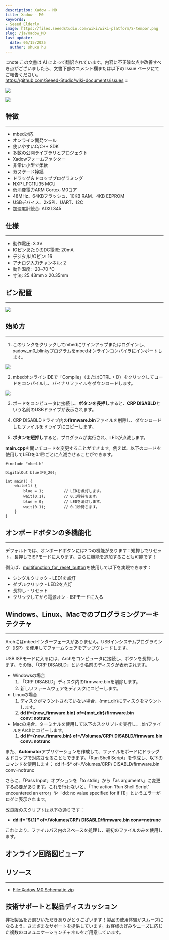 ```yaml
---
description: Xadow - M0
title: Xadow - M0
keywords:
- Seeed_Elderly
image: https://files.seeedstudio.com/wiki/wiki-platform/S-tempor.png
slug: /ja/Xadow_M0
last_update:
  date: 05/15/2025
  author: shuxu hu
---
```

:::note
この文書は AI によって翻訳されています。内容に不正確な点や改善すべき点がございましたら、文書下部のコメント欄または以下の Issue ページにてご報告ください。  
https://github.com/Seeed-Studio/wiki-documents/issues
:::

![](https://files.seeedstudio.com/wiki/Xadow_M0/img/Xadowm0.jpg)

<!-- Xadow - M0は、[Xadow]()フォームファクターを持つmbed対応の開発ボードです。[Xadow]()は、センサーやディスプレイなどを含む柔軟な電子モジュールのシリーズです。複数のXadowモジュールを連結して、インタラクティブなオブジェクトを作成できます。 -->

[![](https://files.seeedstudio.com/wiki/Seeed-WiKi/docs/images/300px-Get_One_Now_Banner-ragular.png)](https://www.seeedstudio.com/Xadow-M0-mbed-enabled-ARM-Cortex-M0-board-for-Rapid-Prototyping-p-1880.html)

## 特徴
---
- mbed対応
 - オンライン開発ツール
 - 使いやすいC/C++ SDK
 - 多数の公開ライブラリとプロジェクト
- Xadowフォームファクター
 - 非常に小型で柔軟
 - カスケード接続
- ドラッグ＆ドロッププログラミング
- NXP LPC11U35 MCU
 - 低消費電力ARM Cortex-M0コア
 - 48MHz、64KBフラッシュ、10KB RAM、4KB EEPROM
 - USBデバイス、2xSPI、UART、I2C
- 加速度計統合: ADXL345

## 仕様
---
- 動作電圧: 3.3V
- IOピンあたりのDC電流: 20mA
- デジタルI/Oピン: 16
- アナログ入力チャンネル: 2
- 動作温度: -20~70 ℃
- 寸法: 25.43mm x 20.35mm

## ピン配置
---
![](https://files.seeedstudio.com/wiki/Xadow_M0/img/Xadow_M0_Pinout.png)

## 始め方
---
1. このリンクをクリックしてmbedにサインアップまたはログインし、xadow_m0_blinkyプログラムをmbedオンラインコンパイラにインポートします。

![](https://files.seeedstudio.com/wiki/Xadow_M0/img/Import_xadow_m0_blinky.png)

2. mbedオンラインIDEで「Compile」（またはCTRL + D）をクリックしてコードをコンパイルし、バイナリファイルをダウンロードします。

![](https://files.seeedstudio.com/wiki/Xadow_M0/img/Compile_mbed_program.png)

3. ボードをコンピュータに接続し、**ボタンを長押し**すると、**CRP DISABLD**という名前のUSBドライブが表示されます。

4. CRP DISABLDドライブ内の**firmware.bin**ファイルを削除し、ダウンロードしたファイルをドライブにコピーします。

5. **ボタンを短押し**すると、プログラムが実行され、LEDが点滅します。

**main.cpp**を開いてコードを変更することができます。例えば、以下のコードを使用してLEDを0.1秒ごとに点滅させることができます。
```
#include "mbed.h"

DigitalOut blue(P0_20);

int main() {
    while(1) {
        blue = 1;         // LEDを点灯します。
        wait(0.1);        // 0.1秒待ちます。
        blue = 0;         // LEDを消灯します。
        wait(0.1);        // 0.1秒待ちます。
    }
}
```

## オンボードボタンの多機能化
---
デフォルトでは、オンボードボタンには2つの機能があります：短押しでリセット、長押しでISPモードに入ります。さらに機能を追加することも可能です！

例えば、[multifunction_for_reset_button](https://developer.mbed.org/users/yihui/code/multifunction_for_reset_button/)を使用して以下を実現できます：
- シングルクリック - LED1を点灯
- ダブルクリック - LED2を点灯
- 長押し - リセット
- クリックしてから電源オン - ISPモードに入る

## Windows、Linux、Macでのプログラミングアーキテクチャ
---
Archにはmbedインターフェースがありません。USBインシステムプログラミング（ISP）を使用してファームウェアをアップグレードします。

USB ISPモードに入るには、Archをコンピュータに接続し、ボタンを長押しします。その後、「CRP DISABLD」という名前のディスクが表示されます。
- Windowsの場合
  1. 「CRP DISABLD」ディスク内のfirmware.binを削除します。
  2. 新しいファームウェアをディスクにコピーします。
- Linuxの場合
  1. ディスクがマウントされていない場合、{mnt_dir}にディスクをマウントします。
  2. **dd if={new_firmware.bin} of={mnt_dir}/firmware.bin conv=notrunc**
- Macの場合、ターミナルを使用して以下のスクリプトを実行し、.binファイルをArchにコピーします。
  1. **dd if={new_firmare.bin} of=/Volumes/CRP\ DISABLD/firmware.bin conv=notrunc**

また、**Automator**アプリケーションを作成して、ファイルをボードにドラッグ＆ドロップで対応させることもできます。「Run Shell Script」を作成し、以下のコマンドを使用します：
dd if=$* of=/Volumes/CRP\ DISABLD/firmware.bin conv=notrunc

さらに、「Pass Input」オプションを「to stdin」から「as arguments」に変更する必要があります。これを行わないと、「The action 'Run Shell Script' encountered an error」や「dd: no value specified for if (1)」というエラーがログに表示されます。

改良版のスクリプトは以下の通りです：
- **dd if="${1}" of=/Volumes/CRP\ DISABLD/firmware.bin conv=notrunc**

これにより、ファイルパス内のスペースを処理し、最初のファイルのみを使用します。

## オンライン回路図ビューア

<div className="altium-ecad-viewer" data-project-src="https://files.seeedstudio.com/wiki/Xadow_M0/res/Xadow_M0_Schematic.zip" style={{borderRadius: '0px 0px 4px 4px', height: 500, borderStyle: 'solid', borderWidth: 1, borderColor: 'rgb(241, 241, 241)', overflow: 'hidden', maxWidth: 1280, maxHeight: 700, boxSizing: 'border-box'}}>
</div>

## リソース
---
- [File:Xadow M0 Schematic.zip](https://files.seeedstudio.com/wiki/Xadow_M0/res/Xadow_M0_Schematic.zip)

## 技術サポートと製品ディスカッション

弊社製品をお選びいただきありがとうございます！製品の使用体験がスムーズになるよう、さまざまなサポートを提供しています。お客様の好みやニーズに応じた複数のコミュニケーションチャネルをご用意しています。

<div class="button_tech_support_container">
<a href="https://forum.seeedstudio.com/" class="button_forum"></a> 
<a href="https://www.seeedstudio.com/contacts" class="button_email"></a>
</div>

<div class="button_tech_support_container">
<a href="https://discord.gg/eWkprNDMU7" class="button_discord"></a> 
<a href="https://github.com/Seeed-Studio/wiki-documents/discussions/69" class="button_discussion"></a>
</div>